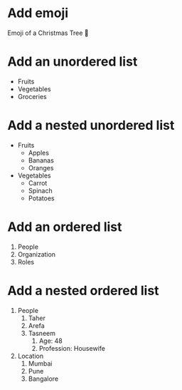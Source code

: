# Add emoji
Emoji of a Christmas Tree 🎄
# Add an unordered list 
- Fruits
- Vegetables
- Groceries
# Add a nested unordered list
- Fruits
  - Apples
  - Bananas
  - Oranges
- Vegetables
  - Carrot
  - Spinach
  - Potatoes
# Add an ordered list
1. People
2. Organization
3. Roles
# Add a nested ordered list
1. People
   1. Taher
   2. Arefa
   3. Tasneem
      1. Age: 48
      2. Profession: Housewife
2. Location
   1. Mumbai
   2. Pune
   3. Bangalore
